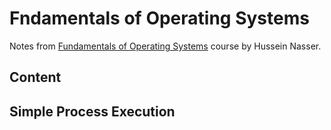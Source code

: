 # Fndamentals of Operating Systems

Notes from [Fundamentals of Operating Systems](https://www.udemy.com/course/fundamentals-of-operating-systems) course by Hussein Nasser.

## Content

## Simple Process Execution

